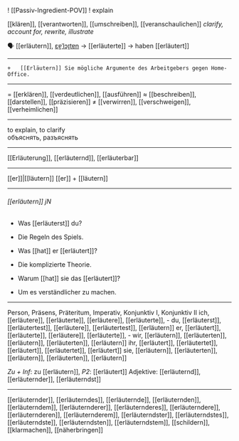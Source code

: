  ! [[Passiv-Ingredient-POV]] !
explain

[[klären]], [[verantworten]], [[umschreiben]], [[veranschaulichen]]
*clarify, account for, rewrite, illustrate*

🗣️ [[erläutern]], [ɛɐ̯ˈlɔɪ̯tɐn](https://youglish.com/pronounce/erläutern/german) → [[erläuterte]] → haben [[erläutert]]

---
	+	[[Erläutern]] Sie mögliche Argumente des Arbeitgebers gegen Home-Office.

---
= [[erklären]], [[verdeutlichen]], [[ausführen]]
≈ [[beschreiben]], [[darstellen]], [[präzisieren]]
≠ [[verwirren]], [[verschweigen]], [[verheimlichen]]

---
to explain, to clarify  
объяснять, разъяснять

---
[[Erläuterung]], [[erläuternd]], [[erläuterbar]]

---
[[er]]|[[läutern]]
[[er]] + [[läutern]]


---
###### [[erläutern]] jN
- Was [[erläuterst]] du?
- Die Regeln des Spiels.

- Was [[hat]] er [[erläutert]]?
- Die komplizierte Theorie.

- Warum [[hat]] sie das [[erläutert]]?
- Um es verständlicher zu machen.

---
Person, Präsens, Präteritum, Imperativ, Konjunktiv I, Konjunktiv II
ich, [[erläutere]], [[erläuterte]], [[erläutere]], [[erläuterte]], -
du, [[erläuterst]], [[erläutertest]], [[erläutere]], [[erläutertest]], [[erläutern]]
er, [[erläutert]], [[erläuterte]], [[erläutere]], [[erläuterte]], -
wir, [[erläutern]], [[erläuterten]], [[erläutern]], [[erläuterten]], [[erläutern]]
ihr, [[erläutert]], [[erläutertet]], [[erläutert]], [[erläutertet]], [[erläutert]]
sie, [[erläutern]], [[erläuterten]], [[erläutern]], [[erläuterten]], [[erläutern]]

*Zu + Inf*: zu [[erläutern]], *P2*: [[erläutert]]
Adjektive: [[erläuternd]], [[erläuternder]], [[erläuterndst]]

---
[[erläuternder]], [[erläuterndes]], [[erläuternde]], [[erläuternden]], [[erläuterndem]], [[erläuternderer]], [[erläuternderes]], [[erläuterndere]], [[erläuternderen]], [[erläuternderem]], [[erläuterndster]], [[erläuterndstes]], [[erläuterndste]], [[erläuterndsten]], [[erläuterndstem]], [[schildern]], [[klarmachen]], [[näherbringen]]